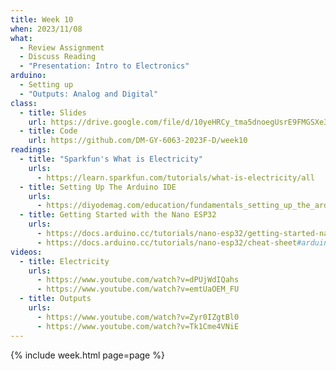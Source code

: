 ```yaml
---
title: Week 10
when: 2023/11/08
what:
  - Review Assignment
  - Discuss Reading
  - "Presentation: Intro to Electronics"
arduino:
  - Setting up
  - "Outputs: Analog and Digital"
class:
  - title: Slides
    url: https://drive.google.com/file/d/10yeHRCy_tma5dnoegUsrE9FMGSXe3sxM/
  - title: Code
    url: https://github.com/DM-GY-6063-2023F-D/week10
readings:
  - title: "Sparkfun's What is Electricity"
    urls:
      - https://learn.sparkfun.com/tutorials/what-is-electricity/all
  - title: Setting Up The Arduino IDE
    urls:
      - https://diyodemag.com/education/fundamentals_setting_up_the_arduino_ide
  - title: Getting Started with the Nano ESP32
    urls:
      - https://docs.arduino.cc/tutorials/nano-esp32/getting-started-nano-esp32
      - https://docs.arduino.cc/tutorials/nano-esp32/cheat-sheet#arduino-esp32-core
videos:
  - title: Electricity
    urls:
      - https://www.youtube.com/watch?v=dPUjWdIQahs
      - https://www.youtube.com/watch?v=emtUaOEM_FU
  - title: Outputs
    urls:
      - https://www.youtube.com/watch?v=Zyr0IZgtBl0
      - https://www.youtube.com/watch?v=Tk1Cme4VNiE
---
```

{% include week.html page=page %}
